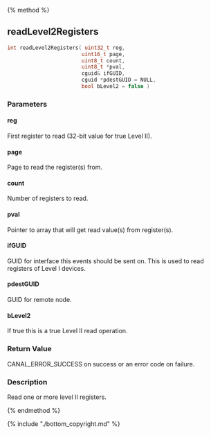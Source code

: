 
{% method %}
## readLevel2Registers

```c
int readLevel2Registers( uint32_t reg,
                        uint16_t page,
                        uint8_t count,
                        uint8_t *pval,
                        cguid& ifGUID,
                        cguid *pdestGUID = NULL,
                        bool bLevel2 = false )
```

### Parameters

#### reg
First register to read (32-bit value for true Level II).

#### page
Page to read the register(s) from.

#### count
Number of registers to read.

#### pval
Pointer to array that will get read value(s) from register(s).

#### ifGUID
GUID for interface this events should be sent on. This is used to read registers of Level I devices.

#### pdestGUID
GUID for remote node.

#### bLevel2
If true this is a true Level II read operation.

### Return Value
CANAL_ERROR_SUCCESS on success or an error code on failure. 

### Description
Read one or more level II registers. 

{% endmethod %}

{% include "./bottom_copyright.md" %}